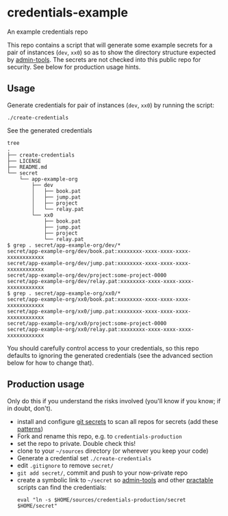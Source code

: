 # credentials-example
An example credentials repo

This repo contains a script that will generate some example secrets for a pair of instances (`dev`, `xx0`) so as to show the directory structure expected by [admin-tools](https://github.com/practable/admin-tools). The secrets are not checked into this public repo for security. See below for production usage hints.


## Usage

Generate credentials for pair of instances (`dev`, `xx0`) by running the script:

`./create-credentials`

See the generated credentials 

```
tree
.
├── create-credentials
├── LICENSE
├── README.md
└── secret
    └── app-example-org
        ├── dev
        │   ├── book.pat
        │   ├── jump.pat
        │   ├── project
        │   └── relay.pat
        └── xx0
            ├── book.pat
            ├── jump.pat
            ├── project
            └── relay.pat
$ grep . secret/app-example-org/dev/* 
secret/app-example-org/dev/book.pat:xxxxxxxx-xxxx-xxxx-xxxx-xxxxxxxxxxxx
secret/app-example-org/dev/jump.pat:xxxxxxxx-xxxx-xxxx-xxxx-xxxxxxxxxxxx
secret/app-example-org/dev/project:some-project-0000
secret/app-example-org/dev/relay.pat:xxxxxxxx-xxxx-xxxx-xxxx-xxxxxxxxxxxx
$ grep . secret/app-example-org/xx0/*
secret/app-example-org/xx0/book.pat:xxxxxxxx-xxxx-xxxx-xxxx-xxxxxxxxxxxx
secret/app-example-org/xx0/jump.pat:xxxxxxxx-xxxx-xxxx-xxxx-xxxxxxxxxxxx
secret/app-example-org/xx0/project:some-project-0000
secret/app-example-org/xx0/relay.pat:xxxxxxxx-xxxx-xxxx-xxxx-xxxxxxxxxxxx
```

You should carefully control access to your credentials, so this repo defaults to ignoring the generated credentials (see the advanced section below for how to change that). 

## Production usage

 Only do this if you understand the risks involved (you'll know if you know; if in doubt, don't). 
 
- install and configure [git secrets](https://github.com/msalemcode/git-secrets) to scan all repos for secrets (add these [patterns](https://github.com/timdrysdale/git-secrets-patterns))
- Fork and rename this repo, e.g. to `credentials-production` 
- set the repo to private. Double check this!
- clone to your `~/sources` directory (or wherever you keep your code)
- Generate a credential set `./create-credentials`
- edit `.gitignore` to remove `secret/`
- `git add secret/`, commit and push to your now-private repo
- create a symbolic link to `~/secret` so [admin-tools](https://github.com/practable/admin-tools) and other [practable](https://github.com/practable) scripts can find the credentials:
  ```
  eval "ln -s $HOME/sources/credentials-production/secret $HOME/secret" 
  ```




